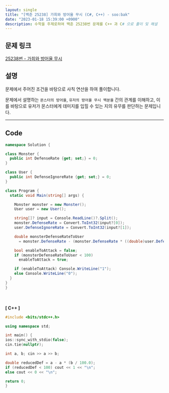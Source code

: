 ```yaml
---
layout: single
title: "[백준 25238] 가희와 방어율 무시 (C#, C++) - soo:bak"
date: "2023-01-18 15:39:00 +0900"
description: 수학을 주제로하여 백준 25238번 문제를 C++ 과 C# 으로 풀이 및 해설
---
```


## 문제 링크
  [25238번 - 가희와 방어율 무시](https://www.acmicpc.net/problem/25238)

## 설명
  문제에서 주어진 조건을 바탕으로 사칙 연산을 하여 풀이합니다.


  문제에서 설명하는 `몬스터의 방어율`, `유저의 방어율 무시 백분율` 간의 관계를 이해하고, 이를 바탕으로 유저가 몬스터에게 데미지를 입힐 수 있는 지의 유무를 판단하는 문제입니다.


- - -

## Code
  ```c#
namespace Solution {

  class Monster {
    public int DefenseRate {get; set;} = 0;
  }

  class User {
    public int DefenseIgnoreRate {get; set;} = 0;
  }

  class Program {
    static void Main(string[] args) {

      Monster monster = new Monster();
      User user = new User();

      string[]? input = Console.ReadLine()?.Split();
      monster.DefenseRate = Convert.ToInt32(input?[0]);
      user.DefenseIgnoreRate = Convert.ToInt32(input?[1]);

      double monsterDefenseRateToUser
        = monster.DefenseRate - (monster.DefenseRate * ((double)user.DefenseIgnoreRate / 100));

      bool enableToAttack = false;
      if (monsterDefenseRateToUser < 100)
        enableToAttack = true;

      if (enableToAttack) Console.WriteLine("1");
      else Console.WriteLine("0");
    }
  }
}
  ```
<br><br>
<b>[ C++ ] </b>
<br>

  ```c++
#include <bits/stdc++.h>

using namespace std;

int main() {
  ios::sync_with_stdio(false);
  cin.tie(nullptr);

  int a, b; cin >> a >> b;

  double reducedDef = a - a * (b / 100.0);
  if (reducedDef < 100) cout << 1 << "\n";
  else cout << 0 << "\n";

  return 0;
}
  ```
